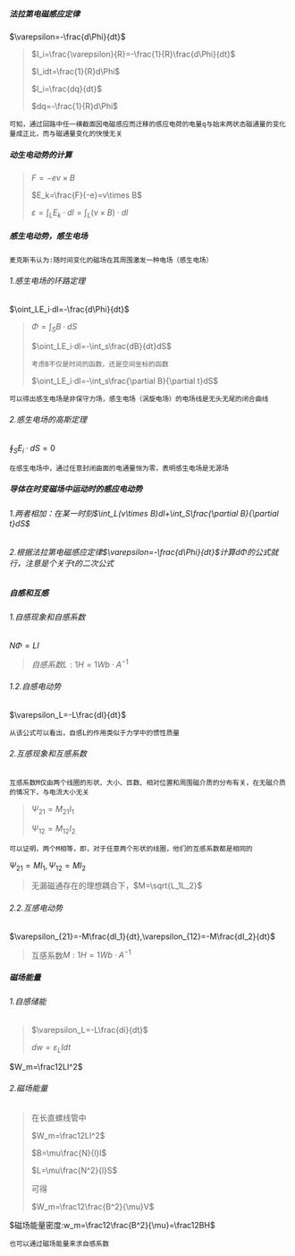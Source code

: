 ##### 法拉第电磁感应定律

$\varepsilon=-\frac{d\Phi}{dt}$

> $I_i=\frac{\varepsilon}{R}=-\frac{1}{R}\frac{d\Phi}{dt}$
>
> $I_idt=\frac{1}{R}d\Phi$
>
> $I_i=\frac{dq}{dt}$
>
> $dq=-\frac{1}{R}d\Phi$

`可知，通过回路中任一横截面因电磁感应而迁移的感应电荷的电量q与始末两状态磁通量的变化量成正比，而与磁通量变化的快慢无关`

##### 动生电动势的计算

>$F=-ev\times B$
>
>$E_k=\frac{F}{-e}=v\times B$
>
>$\varepsilon=\int_LE_k·dl=\int_L(v\times B)·dl$

##### 感生电动势，感生电场

`麦克斯韦认为:随时间变化的磁场在其周围激发一种电场（感生电场）`

###### 1.感生电场的环路定理

$\oint_LE_i·dl=-\frac{d\Phi}{dt}$

> $\Phi=\int_SB·dS$
>
> $\oint_LE_i·dl=-\int_s\frac{dB}{dt}dS$
>
> `考虑B不仅是时间的函数，还是空间坐标的函数`
>
> $\oint_LE_i·dl=-\int_s\frac{\partial B}{\partial t}dS$

`可以得出感生电场是非保守力场，感生电场（涡旋电场）的电场线是无头无尾的闭合曲线`

###### 2.感生电场的高斯定理

$\oint_SE_i·dS=0$

`在感生电场中，通过任意封闭曲面的电通量恒为零，表明感生电场是无源场`

##### 导体在时变磁场中运动时的感应电动势

###### 1.两者相加：在某一时刻$\int_L(v\times B)dl+\int_S\frac{\partial B}{\partial t}dS$

###### 2.根据法拉第电磁感应定律$\varepsilon=-\frac{d\Phi}{dt}$计算$d\Phi$的公式就行，注意是个关于$t$的二次公式

##### 自感和互感

######  1.自感现象和自感系数

$N\Phi=LI$

> $自感系数L:1H=1Wb·A^{-1}$

###### 1.2.自感电动势

$\varepsilon_L=-L\frac{dI}{dt}$

`从该公式可以看出，自感L的作用类似于力学中的惯性质量`

###### 2.互感现象和互感系数

`互感系数M仅由两个线圈的形状、大小、匝数、相对位置和周围磁介质的分布有关，在无磁介质的情况下，与电流大小无关`

> $\Psi_{21}=M_{21}I_1$
>
> $\Psi_{12}=M_{12}I_2$

`可以证明，两个M相等，即，对于任意两个形状的线圈，他们的互感系数都是相同的`

$\Psi_{21}=MI_1,\Psi_{12}=MI_2$

> 无漏磁通存在的理想耦合下，$M=\sqrt{L_1L_2}$

###### 2.2.互感电动势

$\varepsilon_{21}=-M\frac{dI_1}{dt},\varepsilon_{12}=-M\frac{dI_2}{dt}$

> 互感系数$M:1H=1Wb·A^{-1}$

##### 磁场能量

###### 1.自感储能

> $\varepsilon_L=-L\frac{di}{dt}$
>
> $dw=\varepsilon_LIdt$

$W_m=\frac12LI^2$

###### 2.磁场能量

> 在长直螺线管中
>
> $W_m=\frac12LI^2$
>
> $B=\mu\frac{N}{l}I$
>
> $L=\mu\frac{N^2}{l}S$
>
> 可得
>
> $W_m=\frac12\frac{B^2}{\mu}V$

$磁场能量密度:w_m=\frac12\frac{B^2}{\mu}=\frac12BH$

`也可以通过磁场能量来求自感系数`

